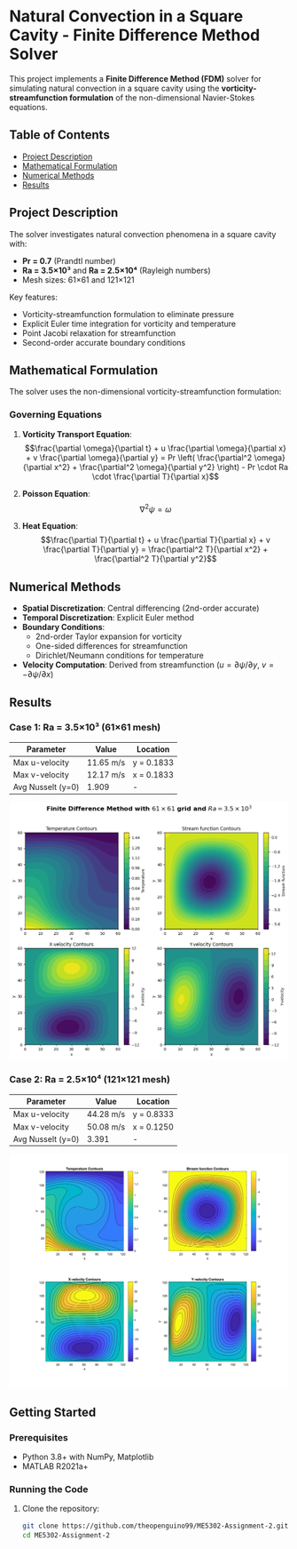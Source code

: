 # Natural Convection in a Square Cavity - Finite Difference Method Solver

This project implements a **Finite Difference Method (FDM)** solver for simulating natural convection in a square cavity using the **vorticity-streamfunction formulation** of the non-dimensional Navier-Stokes equations.

## Table of Contents
- [Project Description](#project-description)
- [Mathematical Formulation](#mathematical-formulation)
- [Numerical Methods](#numerical-methods)
- [Results](#results)


## Project Description
The solver investigates natural convection phenomena in a square cavity with:
- **Pr = 0.7** (Prandtl number)
- **Ra = 3.5×10³** and **Ra = 2.5×10⁴** (Rayleigh numbers)
- Mesh sizes: 61×61 and 121×121

Key features:
- Vorticity-streamfunction formulation to eliminate pressure
- Explicit Euler time integration for vorticity and temperature
- Point Jacobi relaxation for streamfunction
- Second-order accurate boundary conditions

## Mathematical Formulation
The solver uses the non-dimensional vorticity-streamfunction formulation:

### Governing Equations
1. **Vorticity Transport Equation**:
   $$\frac{\partial \omega}{\partial t} + u \frac{\partial \omega}{\partial x} + v \frac{\partial \omega}{\partial y} = Pr \left( \frac{\partial^2 \omega}{\partial x^2} + \frac{\partial^2 \omega}{\partial y^2} \right) - Pr \cdot Ra \cdot \frac{\partial T}{\partial x}$$

2. **Poisson Equation**:
   $$\nabla^2 \psi = \omega$$

3. **Heat Equation**:
   $$\frac{\partial T}{\partial t} + u \frac{\partial T}{\partial x} + v \frac{\partial T}{\partial y} = \frac{\partial^2 T}{\partial x^2} + \frac{\partial^2 T}{\partial y^2}$$

## Numerical Methods
- **Spatial Discretization**: Central differencing (2nd-order accurate)
- **Temporal Discretization**: Explicit Euler method
- **Boundary Conditions**:
  - 2nd-order Taylor expansion for vorticity
  - One-sided differences for streamfunction
  - Dirichlet/Neumann conditions for temperature
- **Velocity Computation**: Derived from streamfunction ($u = \partial\psi/\partial y$, $v = -\partial\psi/\partial x$)

## Results
### Case 1: Ra = 3.5×10³ (61×61 mesh)
| Parameter          | Value               | Location         |
|--------------------|---------------------|------------------|
| Max u-velocity     | 11.65 m/s           | y = 0.1833       |
| Max v-velocity     | 12.17 m/s           | x = 0.1833       |
| Avg Nusselt (y=0)  | 1.909               | -                |

![Ra=3.5e3 Results](python_61x61_Ra3.5e3_convergence_contour.png)

### Case 2: Ra = 2.5×10⁴ (121×121 mesh)
| Parameter          | Value               | Location         |
|--------------------|---------------------|------------------|
| Max u-velocity     | 44.28 m/s           | y = 0.8333       |
| Max v-velocity     | 50.08 m/s           | x = 0.1250       |
| Avg Nusselt (y=0)  | 3.391               | -                |

![Ra=2.5e4 Results](121x121_Ra2.5e4_convergence_contour_tol1e-4.png)

## Getting Started
### Prerequisites
- Python 3.8+ with NumPy, Matplotlib
- MATLAB R2021a+

### Running the Code
1. Clone the repository:
   ```bash
   git clone https://github.com/theopenguino99/ME5302-Assignment-2.git
   cd ME5302-Assignment-2